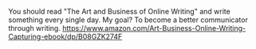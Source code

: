 You should read "The Art and Business of Online Writing" and write something every single day. My goal? To become a better communicator through writing. https://www.amazon.com/Art-Business-Online-Writing-Capturing-ebook/dp/B08GZK274F